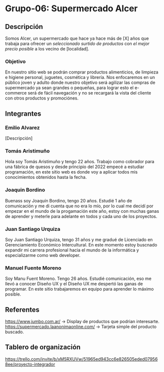 # Grupo-06: Supermercado Alcer

## Descripción
Somos Alcer, un supermercado que hace ya hace más de [X] años que trabaja para ofrecer un *seleccionado surtido de productos* con *el mejor precio posible* a los vecino de [localidad].

### Objetivo
En nuestro sitio web se podrán comprar productos alimenticios, de limpieza e higiene personal, juguetes, cosmética y librería. Nos enfocaremos en un público joven y adulto donde nuestro objetivo será agilizar las compras de supermercado ya sean grandes o pequeñas, para lograr esto el e-commerce será de fácil navegación y no se recargará la vista del cliente con otros productos y promociónes.

## Integrantes

### Emilio Alvarez
[Descripción]

### Tomás Aristimuño
Hola soy Tomás Aristimuño y tengo 22 años. Trabajo como cobrador para una fábrica de quesos y desde principio del 2022 empecé a estudiar programación, en este sitio web es donde voy a aplicar todos mis conocimientos obtenidos hasta la fecha.

### Joaquin Bordino
Buenass soy Joaquín Bordino, tengo 20 años. Estudié 1 año de comunicación y me di cuenta que no era lo mío, por lo cual me decidí por empezar en el mundo de la progamación este año, estoy con muchas ganas de aprender y meterle para adelante en todos y cada uno de los proyectos. 

### Juan Santiago Urquiza
Soy Juan Santiago Urquiza, tengo 31 años y me gradué de Licenciado en Gerenciamiento Económico Intercultural. En este momento estoy buscnado expandir mi carrera profesional hacia el mundo de la informática y especializarme como web developer.

### Manuel Fuente Moreno
Soy Manu Fuent Moreno. Tengo 26 años. Estudié comunicación, eso me llevó a conocer Diseño UX y el Diseño UX me despertó las ganas de programar. En este sitio trabajaremos en equipo para aprender lo máximo posible.

## Referentes
https://www.jumbo.com.ar/ -> Display de productos que podrian interesarte.
https://supermercado.laanonimaonline.com/ -> Tarjeta simple del producto buscado.


## Tablero de organización 
https://trello.com/invite/b/xM5RXUVw/51965ed943cc6e826505eded079568ee/proyecto-integrador

